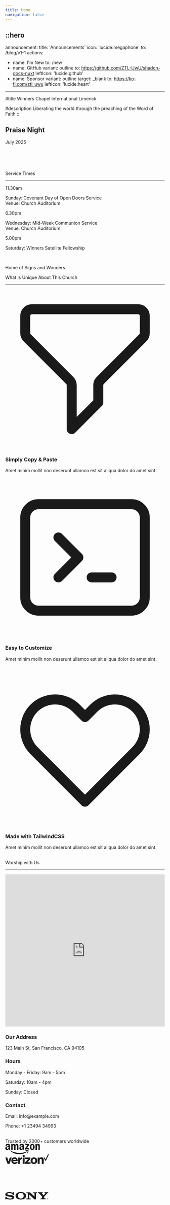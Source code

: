```yaml
---
title: Home
navigation: false
---
```


::hero
---
announcement:
  title: 'Announcements'
  icon: 'lucide:megaphone'
  to: /blog/v1-1
actions:
  - name: I'm New
    to: /new
  - name: GitHub
    variant: outline
    to: https://github.com/ZTL-UwU/shadcn-docs-nuxt
    leftIcon: 'lucide:github'
  - name: Sponsor
    variant: outline
    target: _blank
    to: https://ko-fi.com/ztl_uwu
    leftIcon: 'lucide:heart'
---

#title
<span class="<font-black text-5xl">Winners Chapel International Limerick</span>

#description
<span class="bg-rose-600 bg-clip-text text-transparent font-bold">Liberating the world through the preaching of the Word of Faith</span>
::

  

<!-- Page Wrapper with Background Pattern -->
<div class="relative min-h-screen bg-white">
  <!-- Background Pattern Layer -->
  <div class="absolute inset-0 -z-10 bg-[radial-gradient(#e5e7eb_1px,transparent_1px)] [background-size:16px_16px]"></div>

  <!-- Hero -->
  <div class="px-4 sm:px-6 lg:px-8">
    <div class="h-120 md:h-[80dvh] flex flex-col bg-[url('/20250705_193525.jpg')] bg-cover bg-center bg-no-repeat rounded-2xl shadow-2xl filter saturate-150">
      <div class="mt-auto w-2/3 md:max-w-lg ps-5 pb-5 md:ps-10 md:pb-10">
        <div class="absolute left-4 right-4 bottom-4 rounded-xl bg-white bg-white/70 backdrop-blur-lg bg-saturate-200 shadow-2xl translate-y-16 text-center p-6">
    <h2 class="text-xl font-medium mb-2">Praise Night</h2>
    <p class="mb-0">July 2025</p>
  </div>
      </div>
    </div>
  </div>
  <!-- End Hero -->

<br>
<br>
<br>
<br>

  <section class="relative overflow-hidden bg-gray-100 py-12 sm:py-16 lg:py-20 rounded-2xl shadow-xl filter saturate-150">
    <div class="absolute h-72 w-72 scale-125 -right-8 -bottom-10">
      <div class="absolute h-60 w-60 rounded-2xl border-4 border-rose-600"></div>
      <div class="absolute h-60 w-60 translate-x-3 translate-y-3 rounded-2xl border-4 border-rose-600"></div>
      <div class="absolute h-60 w-60 translate-x-6 translate-y-6 rounded-2xl border-4 border-rose-600"></div>
    </div>
    <div class="mx-auto px-4 sm:px-6 lg:px-8">
      <div class="sm:text-center">
        <span class="text-3xl font-extrabold text-gray-600 sm:text-4xl xl:text-5xl bg-rose-600 saturate-150 bg-clip-text text-transparent">
          Service Times
        </span>
        <hr class="mt-4 h-1.5 w-32 border-none bg-rose-600 sm:mx-auto sm:mt-8" />
      </div>

  <div class="mx-auto mt-20 grid max-w-screen-lg grid-cols-1 gap-x-8 gap-y-12 text-center sm:text-left md:grid-cols-3">
        <div class="backdrop-blur-lg relative mb-3 rounded-3xl border bg-white/70 px-12 py-10 text-left shadow xl:px-12">
          <p class="relative text-5xl font-black text-center text-rose-600">11.30am</p>
          <p class="relative mt-5 text-center font-bold text-gray-600">Sunday: Covenant Day of Open Doors Service <br> Venue: Church Auditorium.</p>
        </div>

  <div class="backdrop-blur-lg relative mb-3 rounded-3xl border bg-white/70 px-12 py-10 text-left shadow xl:px-12">
          <p class="relative text-5xl font-black text-center text-rose-600">6.30pm</p>
          <p class="relative mt-5 text-center font-bold text-gray-600">Wednesday: Mid-Week Communion Service <br> Venue: Church Auditorium.</p>
        </div>

  <div class="backdrop-blur-lg relative mb-3 rounded-3xl border bg-white/70 px-12 py-10 text-left shadow xl:px-12">
          <p class="relative m-0 text-5xl font-black text-center text-rose-600">5.00pm</p>
          <p class="relative mt-5 text-center font-bold text-gray-600">Saturday: Winners Satellite Fellowship</p>
        </div>
      </div>
    </div>
  </section>


<br>


<section class="py-10 bg-gray-50 sm:py-16 lg:py-24 rounded-2xl shadow-xl filter saturate-150">
    <div class="px-4 mx-auto max-w-7xl sm:px-6 lg:px-8">
        <div class="max-w-xl mx-auto text-center">
            <p class="text-sm font-semibold tracking-widest text-blue-600 uppercase">Home of Signs and Wonders</p>

  <span class="text-3xl font-extrabold text-gray-600 sm:text-4xl xl:text-5xl bg-rose-600 saturate-150 bg-clip-text text-transparent">What is Unique About This Church</span>
        </div>
<hr class="mt-4 h-1.5 w-32 border-none bg-rose-600 sm:mx-auto sm:mt-8" />
  <div class="grid items-center grid-cols-1 mt-12 gap-y-10 lg:grid-cols-5 sm:mt-20 gap-x-4">
            <div class="space-y-8 lg:pr-16 xl:pr-24 lg:col-span-2 lg:space-y-12">
                <div class="flex items-start">
                    <svg class="flex-shrink-0 text-green-500 w-9 h-9" xmlns="http://www.w3.org/2000/svg" fill="none" viewBox="0 0 24 24" stroke="currentColor">
                    
  <path stroke-linecap="round" stroke-linejoin="round" stroke-width="1.5" d="M3 4a1 1 0 011-1h16a1 1 0 011 1v2.586a1 1 0 01-.293.707l-6.414 6.414a1 1 0 00-.293.707V17l-4 4v-6.586a1 1 0 00-.293-.707L3.293 7.293A1 1 0 013 6.586V4z" />
                    </svg>
                    <div class="ml-5">
                        <h3 class="text-xl font-semibold text-black">Simply Copy & Paste</h3>
                        <p class="mt-3 text-base text-gray-600">Amet minim mollit non deserunt ullamco est sit aliqua dolor do amet sint.</p>
                    </div>
                </div>

  <div class="flex items-start">
                    <svg class="flex-shrink-0 text-blue-600 w-9 h-9" xmlns="http://www.w3.org/2000/svg" fill="none" viewBox="0 0 24 24" stroke="currentColor">
                        
  <path stroke-linecap="round" stroke-linejoin="round" stroke-width="1.5" d="M8 9l3 3-3 3m5 0h3M5 20h14a2 2 0 002-2V6a2 2 0 00-2-2H5a2 2 0 00-2 2v12a2 2 0 002 2z" />
                    
  </svg>
                    <div class="ml-5">
                        <h3 class="text-xl font-semibold text-black">Easy to Customize</h3>
                        <p class="mt-3 text-base text-gray-600">Amet minim mollit non deserunt ullamco est sit aliqua dolor do amet sint.</p>
                    </div>
                </div>

<div class="flex items-start">
                    <svg class="flex-shrink-0 text-red-500 w-9 h-9" xmlns="http://www.w3.org/2000/svg" fill="none" viewBox="0 0 24 24" stroke="currentColor">
                        
  <path stroke-linecap="round" stroke-linejoin="round" stroke-width="1.5" d="M4.318 6.318a4.5 4.5 0 000 6.364L12 20.364l7.682-7.682a4.5 4.5 0 00-6.364-6.364L12 7.636l-1.318-1.318a4.5 4.5 0 00-6.364 0z" />
</svg>
                    <div class="ml-5">
                        <h3 class="text-xl font-semibold text-black">Made with TailwindCSS</h3>
                        <p class="mt-3 text-base text-gray-600">Amet minim mollit non deserunt ullamco est sit aliqua dolor do amet sint.</p>
                    </div>
                </div>
            </div>

  <div class="lg:col-span-3">
                <img class="w-full rounded-lg shadow-xl" src="https://cdn.rareblocks.xyz/collection/celebration/images/features/7/dashboard-screenshot.png" alt="" />
            </div>
        </div>
    </div>
</section>



<br>




<section class="bg-gray-100 rounded-xl shadow-xl">
    <div class="max-w-7xl mx-auto py-16 px-4 sm:px-6 lg:py-20 lg:px-8">
        <div class="max-w-2xl lg:max-w-4xl mx-auto text-center">
            <span class="text-3xl font-extrabold text-gray-600 sm:text-4xl xl:text-5xl bg-rose-600 saturate-150 bg-clip-text text-transparent">Worship with Us</span>
        </div>
<hr class="mt-4 h-1.5 w-32 border-none bg-rose-600 sm:mx-auto sm:mt-8" />
        <div class="mt-16 lg:mt-20">
            <div class="grid grid-cols-1 md:grid-cols-2 gap-8">
                <div class="rounded-xl shadow-xl overflow-hidden">
                    <iframe
                        src="https://www.google.com/maps/embed?pb=!1m14!1m8!1m3!1d19359.921860543483!2d-8.63089!3d52.660154!3m2!1i1024!2i768!4f13.1!3m3!1m2!1s0x485b5c63917759ed%3A0x701125369c33f748!2s84%20O&#39;Connell%20St%2C%20Prior&#39;s-Land%2C%20Limerick%2C%20V94%20D597%2C%20Ireland!5e0!3m2!1sen!2sus!4v1752178444253!5m2!1sen!2sus"
                        width="100%" height="480" style="border:0;" allowfullscreen="" loading="lazy"></iframe>
                </div>
                <div>
                    <div class="max-w-full mx-auto rounded-lg overflow-hidden">
                        <div class="px-6 py-4">
                            <h3 class="text-lg font-medium text-gray-900">Our Address</h3>
                            <p class="mt-1 text-gray-600">123 Main St, San Francisco, CA 94105</p>
                        </div>
                        <div class="border-t border-gray-200 px-6 py-4">
                            <h3 class="text-lg font-medium text-gray-900">Hours</h3>
                            <p class="mt-1 text-gray-600">Monday - Friday: 9am - 5pm</p>
                            <p class="mt-1 text-gray-600">Saturday: 10am - 4pm</p>
                            <p class="mt-1 text-gray-600">Sunday: Closed</p>
                        </div>
                        <div class="border-t border-gray-200 px-6 py-4">
                            <h3 class="text-lg font-medium text-gray-900">Contact</h3>
                            <p class="mt-1 text-gray-600">Email: info@example.com</p>
                            <p class="mt-1 text-gray-600">Phone: +1 23494 34993</p>
                        </div>
                    </div>
                </div>
            </div>
        </div>
    </div>
</section>


<br>

<div class="container p-8 mx-auto w-full max-w-2xl xl:px-0">
    <div class="flex flex-col justify-center">
        <div class="text-xl text-center text-semibold text-gray-700">Trusted by
            <span class="text-indigo-600 font-bold">2000+</span> customers worldwide
        </div>
        <div class="flex flex-wrap justify-center gap-5 mt-10 md:justify-around">
            <div class="pt-2 text-gray-400"><svg xmlns="http://www.w3.org/2000/svg" width="110" height="33" fill="none"
                    viewBox="0 0 110 33">
                    
  <g fill="currentColor" clip-path="url(#clip0)">
                        <path fill-rule="evenodd"
                            d="M67.776 25.783c-6.323 4.676-15.521 7.167-23.455 7.167-11.114 0-21.079-4.1-28.667-10.923-.575-.536-.077-1.264.651-.843 8.163 4.752 18.243 7.589 28.668 7.589 7.013 0 14.755-1.457 21.884-4.485 1.073-.421 1.954.729.92 1.495z"
                            clip-rule="evenodd"></path>
                        <path fill-rule="evenodd"
                            d="M70.42 22.756c-.804-1.035-5.365-.499-7.396-.23-.613.076-.728-.46-.153-.844 3.64-2.567 9.581-1.8 10.271-.958.69.843-.192 6.822-3.603 9.658-.536.422-1.034.192-.804-.383.766-1.916 2.49-6.17 1.686-7.243z"
                            clip-rule="evenodd"></path>
                        <path
                            d="M63.139 3.67V1.177c0-.383.268-.613.613-.613h11.115c.345 0 .651.268.651.613v2.108c0 .345-.306.805-.843 1.571l-5.749 8.202c2.146-.038 4.408.268 6.324 1.341.421.23.536.614.575.959v2.644c0 .383-.383.805-.805.575-3.411-1.801-7.972-1.993-11.728.038-.383.192-.805-.191-.805-.575v-2.529c0-.383 0-1.073.422-1.686l6.669-9.543H63.79c-.344 0-.651-.269-.651-.614zm-40.51 15.445h-3.373c-.306-.039-.575-.269-.613-.575V1.217c0-.345.307-.614.652-.614h3.142c.345 0 .575.269.613.575V3.44h.077C23.932 1.255 25.503.22 27.573.22c2.108 0 3.45 1.035 4.369 3.22.805-2.185 2.683-3.22 4.676-3.22 1.418 0 2.95.575 3.909 1.916 1.073 1.457.843 3.565.843 5.443v10.96c0 .346-.306.614-.651.614h-3.335c-.345-.038-.613-.307-.613-.613V9.342c0-.729.077-2.568-.077-3.258-.268-1.15-.996-1.495-1.992-1.495-.805 0-1.687.537-2.032 1.418-.345.882-.306 2.338-.306 3.335v9.198c0 .345-.307.613-.652.613H28.34c-.345-.038-.613-.307-.613-.613V9.342c0-1.917.307-4.791-2.07-4.791-2.414 0-2.337 2.76-2.337 4.79v9.199c-.038.306-.307.575-.69.575zM85.099.22c5.021 0 7.742 4.293 7.742 9.773 0 5.289-2.99 9.505-7.741 9.505-4.906 0-7.589-4.293-7.589-9.658C77.473 4.436 80.194.22 85.1.22zm0 3.564c-2.49 0-2.644 3.411-2.644 5.52 0 2.107-.038 6.63 2.606 6.63 2.606 0 2.76-3.641 2.76-5.864 0-1.457-.077-3.22-.499-4.6-.383-1.226-1.15-1.686-2.222-1.686zm14.22 15.33h-3.373c-.345-.038-.614-.306-.614-.613V1.14a.662.662 0 01.652-.575h3.143c.306 0 .536.23.613.498v2.645h.077c.958-2.376 2.261-3.488 4.599-3.488 1.494 0 2.989.537 3.947 2.031.882 1.38.882 3.718.882 5.404v10.923c-.039.307-.307.537-.652.537h-3.373c-.306-.039-.574-.269-.613-.537V9.15c0-1.916.23-4.676-2.108-4.676-.804 0-1.571.537-1.954 1.38-.46 1.073-.537 2.108-.537 3.296V18.5a.702.702 0 01-.69.614zm-41.622-.038a.693.693 0 01-.805.077c-1.111-.92-1.341-1.38-1.955-2.261-1.84 1.878-3.18 2.453-5.557 2.453-2.836 0-5.059-1.764-5.059-5.251 0-2.76 1.495-4.6 3.603-5.519 1.84-.805 4.407-.958 6.362-1.188v-.422c0-.804.076-1.763-.422-2.452-.421-.614-1.188-.882-1.878-.882-1.303 0-2.453.652-2.72 2.031-.078.307-.27.614-.576.614l-3.257-.345c-.269-.077-.575-.269-.499-.69.767-3.986 4.331-5.174 7.55-5.174 1.648 0 3.795.421 5.098 1.686 1.648 1.533 1.495 3.603 1.495 5.826v5.25c0 1.571.651 2.261 1.264 3.143.23.307.268.69 0 .881-.728.575-1.954 1.648-2.644 2.223zm-3.411-8.24v-.728c-2.453 0-5.02.537-5.02 3.411 0 1.456.766 2.453 2.069 2.453.958 0 1.801-.575 2.338-1.533.651-1.188.613-2.3.613-3.603zm-41.698 8.317c-1.112-.92-1.342-1.38-1.955-2.261-1.84 1.878-3.181 2.453-5.557 2.453-2.836 0-5.06-1.764-5.06-5.251 0-2.76 1.496-4.6 3.603-5.519 1.84-.805 4.408-.958 6.362-1.188v-.422c0-.804.077-1.763-.421-2.452-.422-.614-1.188-.882-1.878-.882-1.303 0-2.453.652-2.721 2.031-.077.307-.268.614-.575.614L1.128 5.93C.86 5.854.553 5.662.63 5.24 1.397 1.255 4.96.067 8.18.067c1.648 0 3.794.421 5.098 1.686 1.647 1.533 1.494 3.603 1.494 5.826v5.25c0 1.571.652 2.261 1.265 3.143.23.307.268.69 0 .881-.728.575-1.955 1.648-2.644 2.223a.693.693 0 01-.805.077zm-2.568-8.317v-.728c-2.453 0-5.02.537-5.02 3.411 0 1.456.766 2.453 2.069 2.453.958 0 1.801-.575 2.338-1.533.651-1.188.613-2.3.613-3.603z">
                        </path>
                    </g>
                    <defs>
                        <clipPath id="clip0">
                            <path fill="#fff" d="M0 0H109.272V33H0z"></path>
                        </clipPath>
                    </defs>
                </svg></div>
            <div class="text-gray-400"><svg xmlns="http://www.w3.org/2000/svg" width="138" height="31"
                    viewBox="0 0 658 146">
                    
  <g fill="none" fill-rule="evenodd" stroke="none" stroke-width="1">
                        <g>
                            <path fill="currentColor"
                                d="M642.7 0L606.8 76.8 593.3 47.7 578.7 47.7 600.9 95.3 612.7 95.3 657.2 0z">
                            </path>
                            <path fill="currentColor" fill-rule="nonzero"
                                d="M488.7 142.6h28.9V89.7c0-12.1 7-20.6 17.4-20.6 10 0 15.2 7 15.2 17.1v56.4h28.9V80.7c0-21-12.6-35.8-33-35.8-13 0-22.1 5.6-28.9 15.8h-.6v-13h-28l.1 94.9zm-56.8-97.5c-30.2 0-50.4 21.7-50.4 50.3 0 28.4 20.2 50.3 50.4 50.3s50.4-21.9 50.4-50.3c.1-28.6-20.2-50.3-50.4-50.3zm-.2 79.2c-13.7 0-21-11.5-21-28.9 0-17.6 7.2-28.9 21-28.9 13.7 0 21.3 11.3 21.3 28.9.1 17.4-7.5 28.9-21.3 28.9zm-132.6 18.3h81.2v-22.8h-46v-.6l44-49.3V47.6h-79.2v22.9h44.5v.6l-44.5 49.7v21.8zm-37.1 0h29.1V47.7H262v94.9zm-67.5 0h29V99c0-19.8 11.9-28.6 30-26.1h.6v-25c-1.5-.6-3.2-.7-5.9-.7-11.3 0-18.9 5.2-25.4 16.3h-.6V47.7h-27.7v94.9zm-53.2-18.2c-12.8 0-20.6-8.3-22.1-21.1h68.4c.2-20.4-5.2-36.7-16.5-46.9-8-7.4-18.5-11.5-31.9-11.5-28.6 0-48.4 21.7-48.4 50.1 0 28.6 18.9 50.4 50.3 50.4 11.9 0 21.3-3.2 29.1-8.5 8.3-5.7 14.3-14.1 15.9-22.4h-27.8c-2.7 6.2-8.5 9.9-17 9.9zm-1.5-58.8c10.2 0 17.2 7.6 18.4 18.7h-38.8c2.3-11.2 8.4-18.7 20.4-18.7zM33 142.6h30.4l33-94.9H67.3l-18.5 61h-.4l-18.5-61H0l33 94.9zM262 13.9h29.1v25.8H262V13.9z">
                            </path>
                        </g>
                    </g>
                </svg></div>
            <div class="text-gray-400">
                <svg xmlns="http://www.w3.org/2000/svg" width="150" height="31" fill="none" viewBox="0 0 150 31">
                    
  <path fill="currentColor"
                        d="M150 14.514v-2.647h-3.295V7.75l-.11.034-3.095.945-.061.019v3.118h-4.884V10.13c0-.81.181-1.428.538-1.841.355-.408.863-.615 1.51-.615.465 0 .947.11 1.431.325l.122.054V5.265l-.057-.021c-.452-.162-1.068-.244-1.83-.244-.96 0-1.834.209-2.596.622a4.428 4.428 0 00-1.78 1.757c-.419.751-.631 1.618-.631 2.578v1.91h-2.294v2.647h2.294v11.153h3.293V14.514h4.884v7.088c0 2.919 1.38 4.398 4.1 4.398a6.78 6.78 0 001.4-.155c.488-.105.822-.21 1.018-.322l.043-.026v-2.672l-.134.089c-.204.13-.428.227-.662.288a2.514 2.514 0 01-.65.11c-.638 0-1.11-.171-1.402-.51-.296-.34-.446-.938-.446-1.773v-6.515H150zm-24.387 8.799c-1.195 0-2.137-.396-2.801-1.175-.669-.783-1.007-1.9-1.007-3.317 0-1.464.338-2.61 1.007-3.406.664-.791 1.598-1.193 2.775-1.193 1.142 0 2.05.383 2.702 1.14.654.762.986 1.898.986 3.379 0 1.498-.312 2.65-.928 3.42-.612.764-1.531 1.152-2.734 1.152zm.147-11.779c-2.28 0-4.092.667-5.383 1.982-1.291 1.315-1.945 3.136-1.945 5.41 0 2.161.638 3.9 1.898 5.165 1.26 1.267 2.975 1.908 5.096 1.908 2.21 0 3.986-.676 5.277-2.009 1.29-1.332 1.945-3.135 1.945-5.356 0-2.195-.614-3.946-1.825-5.204-1.211-1.258-2.915-1.896-5.063-1.896zm-12.638 0c-1.551 0-2.834.396-3.815 1.177-.986.785-1.486 1.815-1.486 3.062 0 .647.108 1.223.32 1.711.214.49.545.921.985 1.283.436.359 1.11.735 2.001 1.117.75.308 1.31.569 1.665.774.347.201.594.404.733.6.135.193.204.457.204.783 0 .927-.696 1.378-2.128 1.378-.53 0-1.136-.11-1.8-.329a6.76 6.76 0 01-1.844-.932l-.136-.098v3.164l.05.023c.466.215 1.053.396 1.746.538a9.428 9.428 0 001.864.215c1.684 0 3.04-.398 4.028-1.183.996-.79 1.5-1.845 1.5-3.135 0-.93-.271-1.728-.807-2.37-.531-.639-1.454-1.225-2.74-1.743-1.026-.41-1.683-.751-1.954-1.013-.261-.253-.394-.61-.394-1.063 0-.401.164-.723.5-.983.339-.262.81-.395 1.401-.395.55 0 1.11.087 1.669.256.517.15 1.008.378 1.457.674l.134.092v-3.001l-.051-.022c-.378-.162-.875-.3-1.48-.412a9.053 9.053 0 00-1.622-.168zM99.236 23.313c-1.195 0-2.138-.396-2.802-1.175-.668-.783-1.006-1.899-1.006-3.317 0-1.464.338-2.61 1.007-3.406.664-.791 1.597-1.193 2.774-1.193 1.142 0 2.05.383 2.702 1.14.655.762.987 1.898.987 3.379 0 1.498-.313 2.65-.929 3.42-.611.764-1.53 1.152-2.733 1.152zm.147-11.779c-2.281 0-4.093.667-5.384 1.982-1.29 1.315-1.945 3.136-1.945 5.41 0 2.162.64 3.9 1.9 5.165C95.213 25.358 96.927 26 99.048 26c2.21 0 3.986-.676 5.277-2.009 1.29-1.332 1.945-3.135 1.945-5.356 0-2.195-.614-3.946-1.825-5.204-1.212-1.258-2.916-1.896-5.063-1.896l.001-.001zm-12.328 2.723v-2.39h-3.253v13.8h3.253v-7.06c0-1.2.273-2.186.811-2.93.531-.737 1.24-1.11 2.104-1.11.293 0 .622.049.978.144.353.095.608.198.759.306l.136.099v-3.273l-.052-.022c-.303-.129-.732-.194-1.274-.194-.818 0-1.55.263-2.176.779-.55.453-.947 1.075-1.251 1.85h-.035v.001zm-9.079-2.723c-1.492 0-2.823.32-3.955.95a6.4 6.4 0 00-2.61 2.676c-.594 1.143-.896 2.478-.896 3.966 0 1.304.293 2.5.871 3.555a6.114 6.114 0 002.435 2.456c1.035.573 2.231.863 3.556.863 1.546 0 2.866-.309 3.924-.917l.043-.024v-2.974l-.137.1a6.12 6.12 0 01-1.591.826c-.575.2-1.1.302-1.56.302-1.276 0-2.3-.399-3.044-1.185-.746-.786-1.123-1.891-1.123-3.281 0-1.4.394-2.533 1.17-3.369.775-.833 1.802-1.256 3.052-1.256 1.069 0 2.11.361 3.096 1.075l.137.098v-3.133l-.044-.025c-.371-.207-.877-.378-1.505-.508a9.005 9.005 0 00-1.819-.195zm-9.701.333h-3.253v13.8h3.253v-13.8zm-1.593-5.879c-.536 0-1.003.182-1.386.542a1.786 1.786 0 00-.581 1.354c0 .529.193.975.575 1.327.379.351.847.529 1.392.529a2.01 2.01 0 001.398-.528 1.729 1.729 0 00.582-1.328c0-.518-.19-.969-.566-1.339-.375-.37-.851-.557-1.414-.557zm-8.117 4.86v14.819h3.32V6.41H57.29l-5.84 14.302L45.782 6.41H41v19.256h3.12v-14.82h.107l5.985 14.82h2.354l5.892-14.818h.107z">
                    </path>
                    <path fill="currentColor" fill-rule="evenodd"
                        d="M15 14H0V0h15v14zm17 0H17V0h15v14zM15 31H0V17h15v14zm17 0H17V17h15v14z" clip-rule="evenodd">
                    </path>
                </svg>
            </div>
            <div class="pt-1 text-gray-400"><svg xmlns="http://www.w3.org/2000/svg" width="108" height="29" fill="none"
                    viewBox="0 0 108 29">
                    
  <g>
                        <path fill="currentColor"
                            d="M14.714 27.096c-1.61.283-3.248.367-4.942.593L4.603 12.551V28.34c-1.61.17-3.078.395-4.603.621V.04h4.293l5.874 16.409V.039h4.547v27.057zm8.897-16.465c1.75 0 4.434-.085 6.044-.085v4.519c-2.006 0-4.35 0-6.044.085v6.721c2.655-.17 5.31-.395 7.992-.48v4.35l-12.511.988V.039h12.511v4.52h-7.992v6.072zm24.797-6.072h-4.689v20.786c-1.525 0-3.05 0-4.518.056V4.56h-4.688V.039h13.895v4.52zm7.343 5.761h6.185v4.519H55.75V25.09h-4.435V.04h12.625v4.519h-8.19v5.761zm15.533 10.817c2.57.056 5.168.254 7.682.395v4.463c-4.038-.255-8.077-.509-12.2-.594V.04h4.518v21.097zm11.495 5.168c1.44.085 2.965.17 4.434.34V.04h-4.434v26.265zM107.01.04l-5.733 13.754 5.733 15.166c-1.695-.226-3.389-.537-5.084-.819l-3.248-8.36-3.304 7.683c-1.638-.283-3.22-.368-4.857-.594l5.818-13.246L91.082.04h4.858l2.965 7.597L102.07.04h4.942z">
                        </path>
                    </g>
                </svg></div>
            <div class="pt-2 text-gray-400"><svg xmlns="http://www.w3.org/2000/svg" width="136" height="24"
                    viewBox="0 0 351 61">
                    
  <g fill="none" fill-rule="evenodd" stroke="none" stroke-width="1">
                        <g fill="currentColor" fill-rule="nonzero">
                            <path
                                d="M345.559 49.001a5.448 5.448 0 00-4.81 2.72 5.538 5.538 0 000 5.559 5.448 5.448 0 004.81 2.719 5.425 5.425 0 003.855-1.618A5.513 5.513 0 00351 54.487c0-1.454-.573-2.85-1.593-3.879a5.42 5.42 0 00-3.848-1.607zm0 10.337a4.774 4.774 0 01-3.4-1.42 4.85 4.85 0 01-1.399-3.43c0-1.282.507-2.51 1.407-3.415a4.768 4.768 0 013.392-1.409c1.269 0 2.485.509 3.383 1.413a4.84 4.84 0 011.4 3.41 4.847 4.847 0 01-1.393 3.427 4.77 4.77 0 01-3.39 1.424z">
                            </path>
                            <path
                                d="M348.163 53.183c0-.503-.223-1.032-.67-1.285-.45-.265-.952-.291-1.456-.291h-2.604v5.958h.729v-2.748h1.344l1.706 2.748h.868l-1.805-2.748c1.065-.03 1.888-.462 1.888-1.634zm-2.882 1.06h-1.121v-2.107h1.706c.742 0 1.556.112 1.556 1.034.002 1.213-1.303 1.073-2.14 1.073zm-31.199-29.868l10.93-11.639c.634-.854.95-1.453.95-1.965 0-.854-.738-1.196-3.055-1.196h-2.758V2.227H350v7.348h-3.922c-4.53 0-5.371.682-11.691 8.628l-17.292 18.622V48.19c0 2.907 1.472 3.93 5.686 3.93h6.529v7.09H287.5v-7.09h6.527c4.211 0 5.687-1.023 5.687-3.93V36.825l-20.366-22.468c-3.366-3.928-2.9-4.782-12.271-4.782V2.227h37.811v7.348h-2.692c-2.74 0-3.9.512-3.9 1.536 0 .857.842 1.54 1.369 2.222l10.304 11.199c1.224 1.27 2.718 1.434 4.113-.157zM60.388 2.225h9.12v20.503h-8.423c-.746-4.099-3.318-5.693-5.664-7.844-4.231-3.877-13.395-7.106-21.102-7.106-9.948 0-18.344 3.077-18.344 7.602 0 12.56 56.892 2.565 56.892 26.314C72.867 54.08 60.68 61 38.796 61c-7.577 0-19.041-2.345-25.805-5.927-2.12-1.22-3.02 1.156-3.418 4.134H.22V38.02h8.46c1.865 5.383 4.435 6.491 6.8 8.628 4.101 3.76 13.865 6.496 22.82 6.408 13.5-.133 18.142-3.076 18.142-7.348 0-4.27-4.591-5.297-19.385-7.602l-12.562-2.051C10.321 33.918 0 30.758 0 19.482 0 7.778 13.056.43 33.7.43c8.699 0 15.977 1.16 22.963 5.097 1.934 1.254 3.75 1.404 3.725-3.302zM238.39 36.552l.18-22.787c0-2.99-1.56-4.015-6.016-4.015h-5.236V2.66h33.315v7.09h-4.342c-4.46 0-6.02 1.027-6.02 4.015V59.64l-13.04-.103-42.228-39.878v28.96c0 2.906 1.56 4.015 6.017 4.015h5.797v7.006h-34.6v-7.006h5.733c4.456 0 6.016-1.11 6.016-4.014V13.765c0-2.99-1.56-4.015-6.016-4.015h-5.733V2.66h29.914l36.26 33.892zM126.796 0c-26.551 0-43.172 11.706-43.172 30.498 0 18.456 16.39 30.072 42.362 30.072 27.586 0 43.632-11.446 43.632-31.01C169.62 11.962 152.304 0 126.796 0zm-.604 53.14c-14.697 0-23.145-8.459-23.145-23.068 0-14.266 8.816-22.724 23.88-22.724 14.451 0 22.899 8.63 22.899 23.324 0 14.352-8.572 22.468-23.634 22.468z">
                            </path>
                        </g>
                    </g>
                </svg></div>
        </div>
    </div>
</div>
